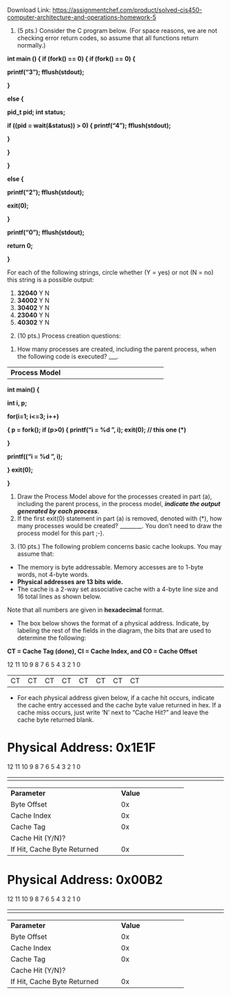 Download Link: https://assignmentchef.com/product/solved-cis450-computer-architecture-and-operations-homework-5
<br>
<ol>

 <li>(5 pts.) Consider the C program below. (For space reasons, we are not checking error return codes, so assume that all functions return normally.)</li>

</ol>

<strong>int main () {  if (fork() == 0) {      if (fork() == 0) { </strong>

<strong>           printf(“3”); fflush(stdout); </strong>

<strong>        } </strong>

<strong>        else { </strong>

<strong>           pid_t pid; int status; </strong>

<strong>    if ((pid = wait(&amp;status)) &gt; 0) {           printf(“4”); fflush(stdout); </strong>

<strong>           } </strong>

<strong>        } </strong>

<strong> } </strong>

<strong> else { </strong>

<strong>        printf(“2”); fflush(stdout); </strong>

<strong>        exit(0); </strong>

<strong> } </strong>

<strong> printf(“0”); fflush(stdout); </strong>

<strong> return 0; </strong>

<strong>}  </strong>

For each of the following strings, circle whether (Y = yes) or not (N = no) this string is a possible output:




<ol>

 <li><strong>32040</strong> Y  N</li>

 <li><strong>34002</strong> Y  N</li>

 <li><strong>30402</strong> Y  N</li>

 <li><strong>23040</strong> Y  N</li>

 <li><strong>40302</strong> Y  N</li>

</ol>




<ol start="2">

 <li>(10 pts.) Process creation questions:</li>

</ol>




<ol>

 <li>How many processes are created, including the parent process, when the following code is executed? ___.</li>

</ol>

<table width="348">

 <tbody>

  <tr>

   <td width="348"><strong>Process Model </strong></td>

  </tr>

 </tbody>

</table>

<strong>int main() { </strong>

<strong>  int i, p; </strong>

<strong> </strong>

<strong>  for(i=1; i&lt;=3; i++) </strong>

<strong>  {     p = fork();     if (p&gt;0)     {       printf(“i = %d
”, i);       exit(0);  // this one (*) </strong>

<strong>    } </strong>

<strong>    printf((“i = %d
”, i); </strong>

<strong>  }   exit(0); </strong>

<strong>} </strong>













<ol>

 <li>Draw the Process Model above for the processes created in part (a), including the parent process, in the process model, <strong><em>indicate the output generated by each process</em></strong>.</li>

 <li>If the first exit(0) statement in part (a) is removed, denoted with (*), how many processes would be created? ________. You don’t need to draw the process model for this part ;-).</li>

</ol>




<ol start="3">

 <li>(10 pts.) The following problem concerns basic cache lookups. You may assume that:</li>

</ol>

<ul>

 <li>The memory is byte addressable. Memory accesses are to 1-byte words, not 4-byte words.</li>

 <li><strong>Physical addresses are 13 bits wide. </strong></li>

 <li>The cache is a 2-way set associative cache with a 4-byte line size and 16 total lines as shown below.</li>

</ul>

Note that all numbers are given in <strong>hexadecimal</strong> format.







<ul>

 <li>The box below shows the format of a physical address. Indicate, by labeling the rest of the fields in the diagram, the bits that are used to determine the following:</li>

</ul>




<strong>CT = Cache Tag (done), CI = Cache Index, and CO = Cache Offset </strong>

<strong>               </strong>

12  11  10  9   8   7  6   5  4   3   2   1   0

<table width="317">

 <tbody>

  <tr>

   <td width="24"> CT</td>

   <td width="24">  CT</td>

   <td width="24">  CT</td>

   <td width="24">  CT</td>

   <td width="24">  CT</td>

   <td width="24">   CT</td>

   <td width="24">   CT</td>

   <td width="24">   CT</td>

   <td width="24"> </td>

   <td width="24"> </td>

   <td width="24"> </td>

   <td width="24"> </td>

   <td width="29"> </td>

  </tr>

 </tbody>

</table>




<ul>

 <li>For each physical address given below, if a cache hit occurs, indicate the cache entry accessed and the cache byte value returned in hex. If a cache miss occurs, just write ‘N’ next to “Cache Hit?” and leave the cache byte returned blank.</li>

</ul>




<h1> Physical Address: 0x1E1F</h1>

12  11  10  9   8   7  6   5  4   3   2   1   0

<table width="312">

 <tbody>

  <tr>

   <td width="24"> </td>

   <td width="24"> </td>

   <td width="24"> </td>

   <td width="24"> </td>

   <td width="24"> </td>

   <td width="24"> </td>

   <td width="24"> </td>

   <td width="24"> </td>

   <td width="24"> </td>

   <td width="24"> </td>

   <td width="24"> </td>

   <td width="24"> </td>

   <td width="24"> </td>

  </tr>

 </tbody>

</table>










<table width="379">

 <tbody>

  <tr>

   <td width="241"><strong>Parameter </strong></td>

   <td width="138"><strong>Value </strong></td>

  </tr>

  <tr>

   <td width="241">Byte Offset</td>

   <td width="138">0x</td>

  </tr>

  <tr>

   <td width="241">Cache Index</td>

   <td width="138">0x</td>

  </tr>

  <tr>

   <td width="241">Cache Tag</td>

   <td width="138">0x</td>

  </tr>

  <tr>

   <td width="241">Cache Hit (Y/N)?</td>

   <td width="138"> </td>

  </tr>

  <tr>

   <td width="241">If Hit, Cache Byte Returned</td>

   <td width="138">0x</td>

  </tr>

 </tbody>

</table>




<h1>Physical Address: 0x00B2</h1>

12  11  10  9   8   7  6   5  4   3   2   1   0

<table width="312">

 <tbody>

  <tr>

   <td width="24"> </td>

   <td width="24"> </td>

   <td width="24"> </td>

   <td width="24"> </td>

   <td width="24"> </td>

   <td width="24"> </td>

   <td width="24"> </td>

   <td width="24"> </td>

   <td width="24"> </td>

   <td width="24"> </td>

   <td width="24"> </td>

   <td width="24"> </td>

   <td width="24"> </td>

  </tr>

 </tbody>

</table>










<table width="379">

 <tbody>

  <tr>

   <td width="241"><strong>Parameter </strong></td>

   <td width="138"><strong>Value </strong></td>

  </tr>

  <tr>

   <td width="241">Byte Offset</td>

   <td width="138">0x</td>

  </tr>

  <tr>

   <td width="241">Cache Index</td>

   <td width="138">0x</td>

  </tr>

  <tr>

   <td width="241">Cache Tag</td>

   <td width="138">0x</td>

  </tr>

  <tr>

   <td width="241">Cache Hit (Y/N)?</td>

   <td width="138"> </td>

  </tr>

  <tr>

   <td width="241">If Hit, Cache Byte Returned</td>

   <td width="138">0x</td>

  </tr>

 </tbody>

</table>


